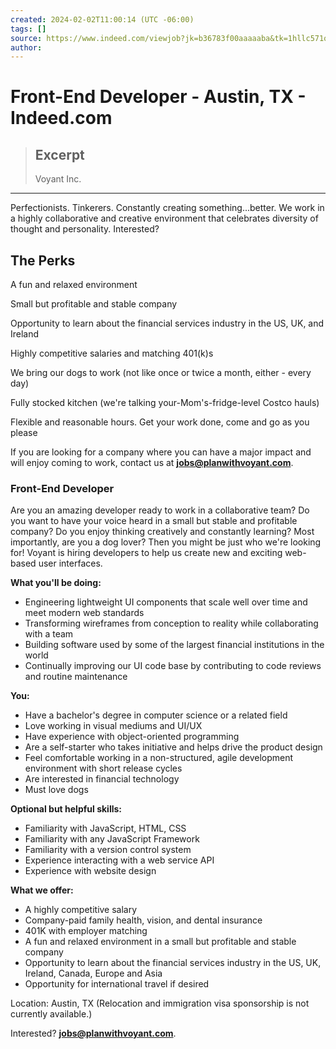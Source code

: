 ```yaml
---
created: 2024-02-02T11:00:14 (UTC -06:00)
tags: []
source: https://www.indeed.com/viewjob?jk=b36783f00aaaaaba&tk=1hllc571qghqo800&from=serp&vjs=3
author: 
---
```


# Front-End Developer - Austin, TX - Indeed.com

> ## Excerpt
> Voyant Inc.

---
Perfectionists. Tinkerers. Constantly creating something...better. We work in a highly collaborative and creative environment that celebrates diversity of thought and personality. Interested?

## **The Perks**

A fun and relaxed environment

Small but profitable and stable company

Opportunity to learn about the financial services industry in the US, UK, and Ireland

Highly competitive salaries and matching 401(k)s

We bring our dogs to work (not like once or twice a month, either - every day)

Fully stocked kitchen (we're talking your-Mom's-fridge-level Costco hauls)

Flexible and reasonable hours. Get your work done, come and go as you please

If you are looking for a company where you can have a major impact and will enjoy coming to work, contact us at **jobs@planwithvoyant.com**.

  

### **Front-End Developer**

Are you an amazing developer ready to work in a collaborative team? Do you want to have your voice heard in a small but stable and profitable company? Do you enjoy thinking creatively and constantly learning? Most importantly, are you a dog lover? Then you might be just who we're looking for! Voyant is hiring developers to help us create new and exciting web-based user interfaces.

**What you'll be doing:**

-   Engineering lightweight UI components that scale well over time and meet modern web standards
-   Transforming wireframes from conception to reality while collaborating with a team
-   Building software used by some of the largest financial institutions in the world
-   Continually improving our UI code base by contributing to code reviews and routine maintenance

**You:**

-   Have a bachelor's degree in computer science or a related field
-   Love working in visual mediums and UI/UX
-   Have experience with object-oriented programming
-   Are a self-starter who takes initiative and helps drive the product design
-   Feel comfortable working in a non-structured, agile development environment with short release cycles
-   Are interested in financial technology
-   Must love dogs

**Optional but helpful skills:**

-   Familiarity with JavaScript, HTML, CSS
-   Familiarity with any JavaScript Framework
-   Familiarity with a version control system
-   Experience interacting with a web service API
-   Experience with website design

**What we offer:**

-   A highly competitive salary
-   Company-paid family health, vision, and dental insurance
-   401K with employer matching
-   A fun and relaxed environment in a small but profitable and stable company
-   Opportunity to learn about the financial services industry in the US, UK, Ireland, Canada, Europe and Asia
-   Opportunity for international travel if desired

Location: Austin, TX (Relocation and immigration visa sponsorship is not currently available.)

Interested? **jobs@planwithvoyant.com**.
